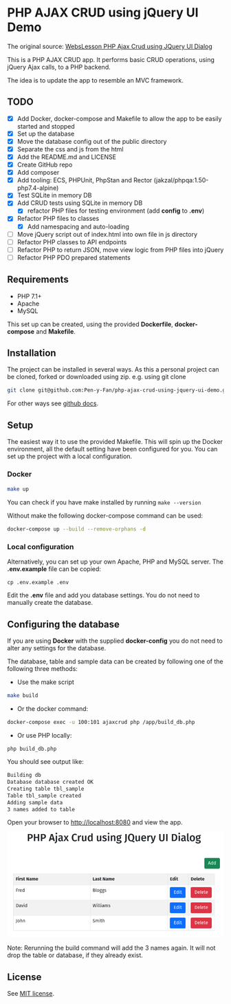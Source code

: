 # PHP AJAX CRUD using jQuery UI Demo

The original
source: [WebsLesson PHP Ajax Crud using JQuery UI Dialog](https://www.webslesson.info/2018/03/php-ajax-crud-using-jquery-ui-dialog.html)

This is a PHP AJAX CRUD app. It performs basic CRUD operations, using jQuery Ajax calls, to a PHP backend.

The idea is to update the app to resemble an MVC framework.

## TODO

- [x] Add Docker, docker-compose and Makefile to allow the app to be easily started and stopped
- [x] Set up the database
- [x] Move the database config out of the public directory
- [x] Separate the css and js from the html
- [x] Add the README.md and LICENSE
- [x] Create GitHub repo
- [x] Add composer
- [x] Add tooling: ECS, PHPUnit, PhpStan and Rector (jakzal/phpqa:1.50-php7.4-alpine)
- [x] Test SQLite in memory DB
- [x] Add CRUD tests using SQLite in memory DB
    - [x] refactor PHP files for testing environment (add **config** to **.env**)
- [x] Refactor PHP files to classes
    - [x] Add namespacing and auto-loading
- [ ] Move jQuery script out of index.html into own file in js directory
- [ ] Refactor PHP classes to API endpoints
- [ ] Refactor PHP to return JSON, move view logic from PHP files into jQuery
- [ ] Refactor PHP PDO prepared statements

## Requirements

- PHP 7.1+
- Apache
- MySQL

This set up can be created, using the provided **Dockerfile**, **docker-compose** and **Makefile**.

## Installation

The project can be installed in several ways. As this a personal project can be cloned, forked or downloaded using zip.
e.g. using git clone

```sh
git clone git@github.com:Pen-y-Fan/php-ajax-crud-using-jquery-ui-demo.git 
```

For other ways see [github docs](https://docs.github.com/en/github/using-git/which-remote-url-should-i-use).

## Setup

The easiest way it to use the provided Makefile. This will spin up the Docker environment, all the default setting have 
been configured for you. You can set up the project with a local configuration.

### Docker

```sh
make up
```

You can check if you have make installed by running `make --version`

Without make the following docker-compose command can be used:

```sh
docker-compose up --build --remove-orphans -d
```

### Local configuration

Alternatively, you can set up your own Apache, PHP and MySQL server. The **.env.example** file can be copied:

```shell
cp .env.example .env
```

Edit the **.env** file and add you database settings. You do not need to manually create the database.

## Configuring the database

If you are using **Docker** with the supplied **docker-config** you do not need to alter any settings for the database.

The database, table and sample data can be created by following one of the following three methods:

- Use the make script

```sh
make build
```

- Or the docker command:

```sh
docker-compose exec -u 100:101 ajaxcrud php /app/build_db.php
```

- Or use PHP locally:

```shell
php build_db.php
```

You should see output like:

```text
Building db
Database database created OK
Creating table tbl_sample
Table tbl_sample created
Adding sample data
3 names added to table
```

Open your browser to <http://localhost:8080> and view the app.

!["Example CRUD app"](./doc/php-ajax-crup-app.png "Example CRUD app")

Note: Rerunning the build command will add the 3 names again. It will not drop the table or database, if they already
exist.

## License

See [MIT license](./LICENSE.md).
